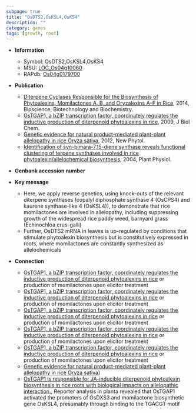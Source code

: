 ```yaml
---
subpage: true
title: "OsDTS2,OsKSL4,OsKS4"
description: ""
category: genes
tags: [growth, root]
---
```


* **Information**  
    + Symbol: OsDTS2,OsKSL4,OsKS4  
    + MSU: [LOC_Os04g10060](http://rice.plantbiology.msu.edu/cgi-bin/ORF_infopage.cgi?orf=LOC_Os04g10060)  
    + RAPdb: [Os04g0179700](http://rapdb.dna.affrc.go.jp/viewer/gbrowse_details/irgsp1?name=Os04g0179700)  

* **Publication**  
    + [Diterpene Cyclases Responsible for the Biosynthesis of Phytoalexins, Momilactones A, B, and Oryzalexins A–F in Rice](http://www.ncbi.nlm.nih.gov/pubmed?term=Diterpene+Cyclases+Responsible+for+the+Biosynthesis+of+Phytoalexins,+Momilactones+A,+B,+and+Oryzalexins+A–F+in+Rice%5BTitle%5D), 2014, Bioscience, Biotechnology and Biochemistry.
    + [OsTGAP1, a bZIP transcription factor, coordinately regulates the inductive production of diterpenoid phytoalexins in rice](http://www.ncbi.nlm.nih.gov/pubmed?term=OsTGAP1,+a+bZIP+transcription+factor,+coordinately+regulates+the+inductive+production+of+diterpenoid+phytoalexins+in+rice%5BTitle%5D), 2009, J Biol Chem.
    + [Genetic evidence for natural product-mediated plant-plant allelopathy in rice Oryza sativa](http://www.ncbi.nlm.nih.gov/pubmed?term=Genetic+evidence+for+natural+product-mediated+plant-plant+allelopathy+in+rice+Oryza+sativa%5BTitle%5D), 2012, New Phytol.
    + [Identification of syn-pimara-7,15-diene synthase reveals functional clustering of terpene synthases involved in rice phytoalexin/allelochemical biosynthesis](http://www.ncbi.nlm.nih.gov/pubmed?term=Identification+of+syn-pimara-7,15-diene+synthase+reveals+functional+clustering+of+terpene+synthases+involved+in+rice+phytoalexin/allelochemical+biosynthesis%5BTitle%5D), 2004, Plant Physiol.

* **Genbank accession number**  

* **Key message**  
    + Here, we apply reverse genetics, using knock-outs of the relevant diterpene synthases (copalyl diphosphate synthase 4 (OsCPS4) and kaurene synthase-like 4 (OsKSL4)), to demonstrate that rice momilactones are involved in allelopathy, including suppressing growth of the widespread rice paddy weed, barnyard grass (Echinochloa crus-galli)
    + Further, OsDTS2 mRNA in leaves is up-regulated by conditions that stimulate phytoalexin biosynthesis but is constitutively expressed in roots, where momilactones are constantly synthesized as allelochemicals

* **Connection**  
    + [OsTGAP1, a bZIP transcription factor, coordinately regulates the inductive production of diterpenoid phytoalexins in rice](OsCPS4,+OsKSL4,+CYP99A2,+CYP99A3,+and+OsMAS) or production of momilactones upon elicitor treatment
    + [OsTGAP1, a bZIP transcription factor, coordinately regulates the inductive production of diterpenoid phytoalexins in rice](OsCPS4,+OsKSL4,+CYP99A2,+CYP99A3,+and+OsMAS) or production of momilactones upon elicitor treatment
    + [OsTGAP1, a bZIP transcription factor, coordinately regulates the inductive production of diterpenoid phytoalexins in rice](OsCPS4,+OsKSL4,+CYP99A2,+CYP99A3,+and+OsMAS) or production of momilactones upon elicitor treatment
    + [OsTGAP1, a bZIP transcription factor, coordinately regulates the inductive production of diterpenoid phytoalexins in rice](OsCPS4,+OsKSL4,+CYP99A2,+CYP99A3,+and+OsMAS) or production of momilactones upon elicitor treatment
    + [OsTGAP1, a bZIP transcription factor, coordinately regulates the inductive production of diterpenoid phytoalexins in rice](OsCPS4,+OsKSL4,+CYP99A2,+CYP99A3,+and+OsMAS) or production of momilactones upon elicitor treatment
    + [Genetic evidence for natural product-mediated plant-plant allelopathy in rice Oryza sativa](Echinochloa+crus-galli))
    + [OsTGAP1 is responsible for JA-inducible diterpenoid phytoalexin biosynthesis in rice roots with biological impacts on allelopathic interaction.](http://www.ncbi.nlm.nih.gov/pubmed?term=OsTGAP1+is+responsible+for+JA-inducible+diterpenoid+phytoalexin+biosynthesis+in+rice+roots+with+biological+impacts+on+allelopathic+interaction.%5BTitle%5D),  Reporter analysis in planta revealed that OsTGAP1 activated the promoters of OsDXS3 and momilactone biosynthetic gene OsKSL4, presumably through binding to the TGACGT motif



